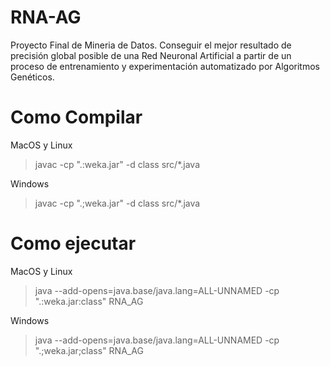 # RNA-AG
Proyecto Final de Mineria de Datos.
Conseguir el mejor resultado de precisión global posible de una Red Neuronal Artificial a partir de un proceso de entrenamiento y experimentación automatizado por Algoritmos Genéticos.

# Como Compilar
MacOS y Linux
>javac -cp ".:weka.jar" -d class src/*.java

Windows
>javac -cp ".;weka.jar" -d class src/*.java

# Como ejecutar
MacOS y Linux
>java --add-opens=java.base/java.lang=ALL-UNNAMED -cp ".:weka.jar:class" RNA_AG

Windows
>java --add-opens=java.base/java.lang=ALL-UNNAMED -cp ".;weka.jar;class" RNA_AG
